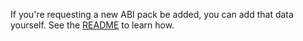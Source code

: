 If you're requesting a new ABI pack be added, you can add that data yourself. See the [README](https://github.com/GridPlus/abi-pack-framework#how-to-add-abi-packs) to learn how.
